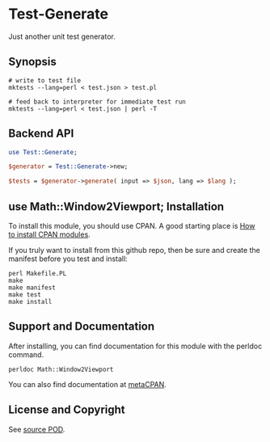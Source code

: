 Test-Generate
=============
Just another unit test generator.

Synopsis
--------
```
# write to test file
mktests --lang=perl < test.json > test.pl

# feed back to interpreter for immediate test run
mktests --lang=perl < test.json | perl -T
```

Backend API
-----------
```perl
use Test::Generate;

$generator = Test::Generate->new;

$tests = $generator->generate( input => $json, lang => $lang );
```

use Math::Window2Viewport;
Installation
------------
To install this module, you should use CPAN. A good starting
place is [How to install CPAN modules](http://www.cpan.org/modules/INSTALL.html).

If you truly want to install from this github repo, then
be sure and create the manifest before you test and install:
```
perl Makefile.PL
make
make manifest
make test
make install
```

Support and Documentation
-------------------------
After installing, you can find documentation for this module with the
perldoc command.
```
perldoc Math::Window2Viewport
```
You can also find documentation at [metaCPAN](https://metacpan.org/pod/Test::Generate).

License and Copyright
---------------------
See [source POD](/lib/Test/Generate.pm).
